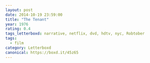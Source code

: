```yaml
---
layout: post 
date: 2014-10-19 23:59:00
title: "The Tenant"
year: 1976
rating: 0.4
tags_letterboxd: narrative, netflix, dvd, hdtv, nyc, Robtober
tags:
  - film
category: Letterboxd
canonical: https://boxd.it/45z65
---
```

